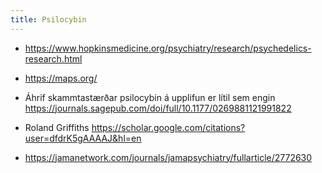 ```yaml
---
title: Psilocybin
---
```


- https://www.hopkinsmedicine.org/psychiatry/research/psychedelics-research.html

- https://maps.org/

- Áhrif skammtastærðar psilocybin á upplifun er lítil sem engin https://journals.sagepub.com/doi/full/10.1177/0269881121991822

- Roland Griffiths https://scholar.google.com/citations?user=dfdrK5gAAAAJ&hl=en

- https://jamanetwork.com/journals/jamapsychiatry/fullarticle/2772630
